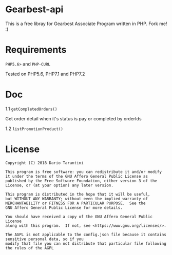 # Gearbest-api

This is a free libray for Gearbest Associate Program written in PHP. Fork me! :)

# Requirements
`PHP5.6>` and `PHP-CURL`

Tested on PHP5.6, PHP7.1 and PHP7.2

# Doc

1.1 `getCompletedOrders()`

Get order detail when it's status is pay or completed by orderIds


1.2 `listPromotionProduct()`


# License
```
Copyright (C) 2018 Dario Tarantini

This program is free software: you can redistribute it and/or modify
it under the terms of the GNU Affero General Public License as
published by the Free Software Foundation, either version 3 of the
License, or (at your option) any later version.

This program is distributed in the hope that it will be useful,
but WITHOUT ANY WARRANTY; without even the implied warranty of
MERCHANTABILITY or FITNESS FOR A PARTICULAR PURPOSE.  See the
GNU Affero General Public License for more details.

You should have received a copy of the GNU Affero General Public License
along with this program.  If not, see <https://www.gnu.org/licenses/>.

The AGPL is not applicable to the config.json file because it contains sensitive personal data, so if you 
modify that file you can not distribute that particular file following the rules of the AGPL
```
